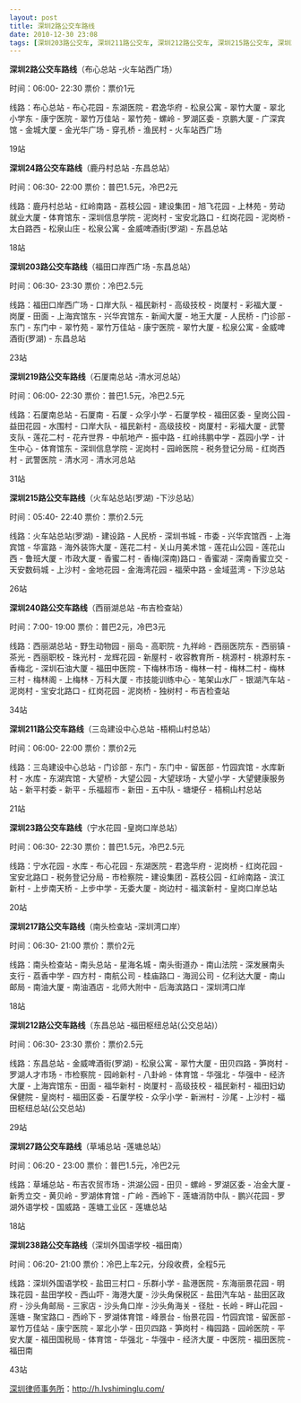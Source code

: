 ```yaml
---
layout: post
title: 深圳2路公交车路线
date: 2010-12-30 23:08
tags: [深圳203路公交车, 深圳211路公交车, 深圳212路公交车, 深圳215路公交车, 深圳217路公交车, 深圳219路公交车, 深圳238路公交车, 深圳23路公交车, 深圳240路公交车, 深圳24路公交车, 深圳27路公交车, 深圳公交, 深圳分类信息网站]
---
```

<strong>深圳2路公交车路线</strong>（布心总站 -火车站西广场）

时间：06:00- 22:30  票价：票价1元

线路：布心总站 - 布心花园 - 东湖医院 - 君逸华府 - 松泉公寓 - 翠竹大厦 - 翠北小学东 - 康宁医院 - 翠竹万佳站 - 翠竹苑 - 螺岭 - 罗湖区委 - 京鹏大厦 - 广深宾馆 - 金城大厦 - 金光华广场 - 穿孔桥 - 渔民村 - 火车站西广场

19站

<strong>深圳24路公交车路线</strong>（鹿丹村总站 -东昌总站）

时间：06:30- 22:00  票价：普巴1.5元，冷巴2元

线路：鹿丹村总站 - 红岭南路 - 荔枝公园 - 建设集团 - 旭飞花园 - 上林苑 - 劳动就业大厦 - 体育馆东 - 深圳信息学院 - 泥岗村 - 宝安北路口 - 红岗花园 - 泥岗桥 - 太白路西 - 松泉山庄 - 松泉公寓 - 金威啤酒街(罗湖) - 东昌总站

18站

<strong>深圳203路公交车路线</strong>（福田口岸西广场 -东昌总站）

时间：06:30- 23:30  票价：冷巴2.5元

线路：福田口岸西广场 - 口岸大队 - 福民新村 - 高级技校 - 岗厦村 - 彩福大厦 - 岗厦 - 田面 - 上海宾馆东 - 兴华宾馆东 - 新闻大厦 - 地王大厦 - 人民桥 - 门诊部 - 东门 - 东门中 - 翠竹苑 - 翠竹万佳站 - 康宁医院 - 翠竹大厦 - 松泉公寓 - 金威啤酒街(罗湖) - 东昌总站

23站

<strong>深圳219路公交车路线</strong>（石厦南总站 -清水河总站）

时间：06:00- 22:30  票价：普巴1.5元，冷巴2.5元

线路：石厦南总站 - 石厦南 - 石厦 - 众孚小学 - 石厦学校 - 福田区委 - 皇岗公园 - 益田花园 - 水围村 - 口岸大队 - 福民新村 - 高级技校 - 岗厦村 - 彩福大厦 - 武警支队 - 莲花二村 - 花卉世界 - 中航地产 - 振中路 - 红岭纬鹏中学 - 荔园小学 - 计生中心 - 体育馆东 - 深圳信息学院 - 泥岗村 - 园岭医院 - 税务登记分局 - 红岗西村 - 武警医院 - 清水河 - 清水河总站

31站

<strong>深圳215路公交车路线</strong>（火车站总站(罗湖) -下沙总站）

时间：05:40- 22:40   票价：票价2.5元

线路：火车站总站(罗湖) - 建设路 - 人民桥 - 深圳书城 - 市委 - 兴华宾馆西 - 上海宾馆 - 华富路 - 海外装饰大厦 - 莲花二村 - 关山月美术馆 - 莲花山公园 - 莲花山西 - 鲁班大厦 - 市政大厦 - 香蜜二村 - 香梅(深南)路口 - 香蜜湖 - 深南香蜜立交 - 天安数码城 - 上沙村 - 金地花园 - 金海湾花园 - 福荣中路 - 金域蓝湾 - 下沙总站

26站

<strong>深圳240路公交车路线</strong>（西丽湖总站 -布吉检查站）

时间：7:00- 19:00  票价：普巴2元，冷巴3元

线路：西丽湖总站 - 野生动物园 - 丽岛 - 高职院 - 九祥岭 - 西丽医院东 - 西丽镇 - 茶光 - 西丽职校 - 珠光村 - 龙辉花园 - 新屋村 - 收容教育所 - 桃源村 - 桃源村东 - 香梅北 - 深圳石油大厦 - 福田中医院 - 下梅林市场 - 梅林一村 - 梅林二村 - 梅林三村 - 梅林阁 - 上梅林 - 万科大厦 - 市技能训练中心 - 笔架山水厂 - 银湖汽车站 - 泥岗村 - 宝安北路口 - 红岗花园 - 泥岗桥 - 独树村 - 布吉检查站

34站

<strong>深圳211路公交车路线</strong>（三岛建设中心总站 -梧桐山村总站）

时间：06:00- 22:00  票价：票价2元

线路：三岛建设中心总站 - 门诊部 - 东门 - 东门中 - 留医部 - 竹园宾馆 - 水库新村 - 水库 - 东湖宾馆 - 大望桥 - 大望公园 - 大望球场 - 大望小学 - 大望健康服务站 - 新平村委 - 新平 - 乐福超市 - 新田 - 五中队 - 塘埂仔 - 梧桐山村总站

21站

<strong>深圳23路公交车路线</strong>（宁水花园 -皇岗口岸总站）

时间：06:30- 22:30  票价：普巴1.5元，冷巴2.5元

线路：宁水花园 - 水库 - 布心花园 - 东湖医院 - 君逸华府 - 泥岗桥 - 红岗花园 - 宝安北路口 - 税务登记分局 - 市检察院 - 建设集团 - 荔枝公园 - 红岭南路 - 滨江新村 - 上步南天桥 - 上步中学 - 无委大厦 - 岗边村 - 福滨新村 - 皇岗口岸总站

20站

<strong>深圳217路公交车路线</strong>（南头检查站 -深圳湾口岸）

时间：06:30- 21:00  票价：票价2元

线路：南头检查站 - 南头总站 - 星海名城 - 南头街道办 - 南山法院 - 深发展南头支行 - 荔香中学 - 四方村 - 南航公司 - 桂庙路口 - 海润公司 - 亿利达大厦 - 南山邮局 - 南油大厦 - 南油酒店 - 北师大附中 - 后海滨路口 - 深圳湾口岸

18站

<strong>深圳212路公交车路线</strong>（东昌总站 -福田枢纽总站(公交总站)）

时间：06:30- 23:30  票价：票价2.5元

线路：东昌总站 - 金威啤酒街(罗湖) - 松泉公寓 - 翠竹大厦 - 田贝四路 - 笋岗村 - 罗湖人才市场 - 市检察院 - 园岭新村 - 八卦岭 - 体育馆 - 华强北 - 华强中 - 经济大厦 - 上海宾馆东 - 田面 - 福华新村 - 岗厦村 - 高级技校 - 福民新村 - 福田妇幼保健院 - 皇岗村 - 福田区委 - 石厦学校 - 众孚小学 - 新洲村 - 沙尾 - 上沙村 - 福田枢纽总站(公交总站)

29站

<strong>深圳27路公交车路线</strong>（草埔总站 -莲塘总站）

时间：06:20 - 23:00   票价：普巴1.5元，冷巴2元

线路：草埔总站 - 布吉农贸市场 - 洪湖公园 - 田贝 - 螺岭 - 罗湖区委 - 冶金大厦 - 新秀立交 - 黄贝岭 - 罗湖体育馆 - 广岭 - 西岭下 - 莲塘消防中队 - 鹏兴花园 - 罗湖外语学校 - 国威路 - 莲塘工业区 - 莲塘总站

18站

<strong>深圳238路公交车路线</strong>（深圳外国语学校 -福田南）

时间：06:20- 21:00  票价：冷巴上车2元，分段收费，全程5元

线路：深圳外国语学校 - 盐田三村口 - 乐群小学 - 盐港医院 - 东海丽景花园 - 明珠花园 - 盐田学校 - 西山吓 - 海港大厦 - 沙头角保税区 - 盐田汽车站 - 盐田区政府 - 沙头角邮局 - 三家店 - 沙头角口岸 - 沙头角海关 - 径肚 - 长岭 - 畔山花园 - 莲塘 - 聚宝路口 - 西岭下 - 罗湖体育馆 - 峰景台 - 怡景花园 - 竹园宾馆 - 留医部 - 翠竹万佳站 - 康宁医院 - 翠北小学 - 田贝四路 - 笋岗村 - 梅园路 - 园岭医院 - 平安大厦 - 福田国税局 - 体育馆 - 华强北 - 华强中 - 经济大厦 - 中医院 - 福田医院 - 福田南

43站

<a href="http://h.lvshiminglu.com/">深圳律师事务所</a>：<a href="http://h.lvshiminglu.com/">http://h.lvshiminglu.com/</a>

